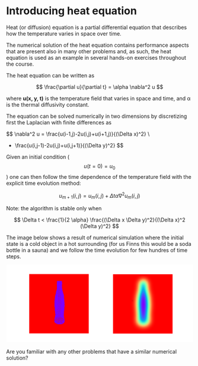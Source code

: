 <!-- Title: Introducing heat equation -->

<!-- Short description:

In this article, we introduce the heat equation, which will be
used in various hands-on exercises throughout the course

-->

# Introducing heat equation

Heat (or diffusion) equation is a partial differential equation that
describes how the temperature varies in space over time.

The numerical solution of the heat equation contains performance aspects that
are present also in many other problems and, as such, the heat equation is
used as an example in several hands-on exercises throughout the course.

The heat equation can be written as

$$
\frac{\partial u}{\partial t} = \alpha \nabla^2 u
$$

where **u(x, y, t)** is the temperature field that varies in space and time,
and α is the thermal diffusivity constant.

The equation can be solved numerically in two dimensions by discretizing
first the Laplacian with finite differences as

$$
\nabla^2 u  = \frac{u(i-1,j)-2u(i,j)+u(i+1,j)}{(\Delta x)^2} \\
 + \frac{u(i,j-1)-2u(i,j)+u(i,j+1)}{(\Delta y)^2}
$$

Given an initial condition ($$u(t=0) = u_0$$) one can then follow the time
dependence of the temperature field with the explicit time evolution method:

$$
u_{m+1}(i,j) = u_m(i,j) + \Delta t \alpha \nabla^2 u_m(i,j)
$$

Note: the algorithm is stable only when

$$
\Delta t < \frac{1}{2 \alpha} \frac{(\Delta x \Delta y)^2}{(\Delta x)^2 (\Delta y)^2}
$$

The image below shows a result of numerical simulation where the initial state
is a cold object in a hot surrounding (for us Finns this would be a soda bottle
in a sauna) and we follow the time evolution for few hundres of time steps.

![Numerical solution](../../img/heat.png)

Are you familiar with any other problems that have a similar numerical
solution?

